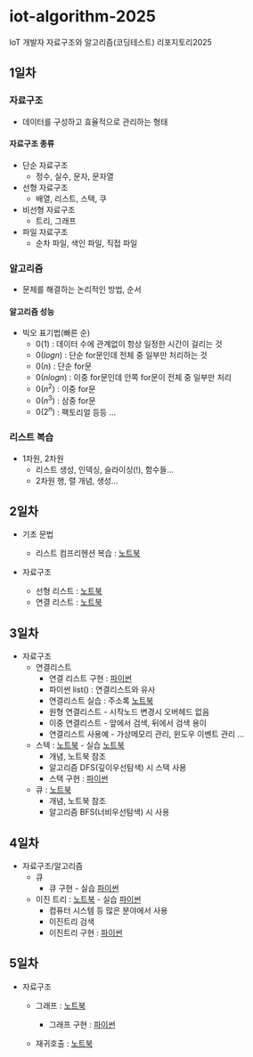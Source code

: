 # iot-algorithm-2025
IoT 개발자 자료구조와 알고리즘(코딩테스트) 리포지토리2025

## 1일차

### 자료구조
- 데이터를 구성하고 효율적으로 관리하는 형태

#### 자료구조 종류
- 단순 자료구조
    - 정수, 실수, 문자, 문자열
- 선형 자료구조
    - 배열, 리스트, 스택, 쿠 
- 비선형 자료구조
    - 트리, 그래프
- 파일 자료구조
    - 순차 파일, 색인 파일, 직접 파일

### 알고리즘
- 문제를 해결하는 논리적인 방법, 순서

#### 알고리즘 성능
- 빅오 표기법(빠른 순)
    - $0(1)$ : 데이터 수에 관계없이 항상 일정한 시간이 걸리는 것
    - $0(log n)$ : 단순 for문인데 전체 중 일부만 처리하는 것 
    - $0(n)$ : 단순 for문
    - $0(n log n)$ : 이중 for문인데 안쪽 for문이 전체 중 일부만 처리
    - $0(n^2)$ : 이중 for문
    - $0(n^3)$ : 삼중 for문
    - $0(2^n)$ : 팩토리얼 등등 ...

### 리스트 복습
- 1차원, 2차원
    - 리스트 생성, 인덱싱, 슬라이싱(!), 함수들...
    - 2차원 행, 렬 개념, 생성...

## 2일차

- 기초 문법
    - 리스트 컴프리헨션 복습 : [노트북](./day02/da01_list_again.ipynb)

- 자료구조
    - 선형 리스트 : [노트북](./day02/da02_linear_list.ipynb)
    - 연결 리스트 : [노트북](./day02/da04_linked_list.ipynb)

## 3일차
- 자료구조
    - 연결리스트
        - 연결 리스트 구현 : [파이썬](./day03/da01_linked_list.py)
        - 파이썬 list() : 연결리스트와 유사
        - 연결리스트 실습 : 주소록 [노트북](./day03/da99_simple_list.py)
        - 원형 연결리스트 - 시작노드 변경시 오버헤드 없음
        - 이중 연결리스트 - 앞에서 검색, 뒤에서 검색 용이
        - 연결리스트 사용예 - 가상메모리 관리, 윈도우 이벤트 관리 ...
    - 스텍 : [노트북](./day03/da02_stack.ipynb) - 실습 [노트북](./day03/da98_stack_web.py)
        - 개념, 노트북 참조
        - 알고리즘 DFS(깊이우선탐색) 시 스택 사용
        - 스택 구현 : [파이썬](./day03/da03_stack.py)
    - 큐 : [노트북](./day03/da04_queue.ipynb)
        - 개념, 노트북 참조
        - 알고리즘 BFS(너비우선탐색) 시 사용

## 4일차
- 자료구조/알고리즘
    - 큐
        - 큐 구현 - 실습 [파이썬](./day04/da99_queue.py)
    - 이진 트리 : [노트북](./day04/da02_binary_tree.ipynb) - 실습 [파이썬](./day04/da98_Tree.py)
        - 컴퓨터 시스템 등 많은 분야에서 사용
        - 이진트리 검색
        - 이진트리 구현 : [파이썬](./day04/da03_binary_tree.py)

## 5일차
- 자료구조
    - 그래프 : [노트북]()
        - 그래프 구현 : [파이썬]()

    - 재귀호출 : [노트북]()